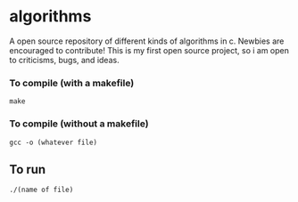 # algorithms
A open source repository of different kinds of algorithms in c. Newbies are encouraged to contribute!
This is my first open source project, so i am open to criticisms, bugs, and ideas.


### To compile  (with a makefile)
`make`
### To compile (without a makefile)
`gcc -o (whatever file)`

## To run
`./(name of file)`
